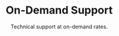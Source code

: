 ---
sort_key: 5
layout: "category"
title: "On-Demand Support"
heading: "On-Demand Support"
subtitle: "Technical support at on-demand rates."
---